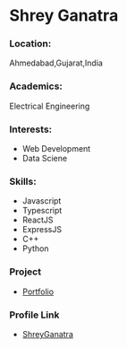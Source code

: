 # Shrey Ganatra

### Location:

Ahmedabad,Gujarat,India

### Academics:

Electrical Engineering

### Interests:

- Web Development
- Data Sciene

### Skills:

- Javascript
- Typescript
- ReactJS
- ExpressJS
- C++
- Python

### Project

- [Portfolio](https://shreyganatra.github.io)

### Profile Link

- [ShreyGanatra](https://github.com/ShreyGanatra)
